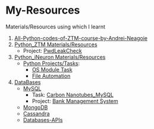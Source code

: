 # My-Resources
Materials/Resources using which I learnt

1. [All-Python-codes-of-ZTM-course-by-Andrei-Neagoie](https://github.com/KrishAleti/All-Python-codes-of-ZTM-course-by-Andrei-Neagoie)
2. [Python_ZTM Materials/Resources](https://github.com/KrishAleti/My-Resources/tree/main/Python_ZTM)
   * Project: [PwdLeakCheck](https://github.com/KrishAleti/PwdLeakCheck)
3. [Python_iNeuron Materials/Resources](https://github.com/KrishAleti/My-Resources/tree/main/Python_iNeuron)
   *  [Python Projects/Tasks](https://github.com/KrishAleti/My-Resources/tree/main/Python_iNeuron/Tasks_Challenges):
      * [OS Module Task](https://github.com/KrishAleti/My-Resources/tree/main/Python_iNeuron/Tasks_Challenges/OS%20Module%20Task)
      * [File Automation](https://github.com/KrishAleti/My-Resources/tree/main/Python_iNeuron/Tasks_Challenges/File%20Automation%20Task)
4. [DataBases](https://github.com/KrishAleti/My-Resources/tree/main/Databases)
   * [MySQL](https://github.com/KrishAleti/My-Resources/tree/main/Databases/MySQL)
      * Task: [Carbon Nanotubes_MySQL](https://github.com/KrishAleti/My-Resources/tree/main/Databases/MySQL/Tasks_Challenges/Carbon%20NanoTubes_MySQL%20Task)
      * Project: [Bank Management System](https://github.com/KrishAleti/Bank-Management-System_MySQL)
   * [MongoDB](https://github.com/KrishAleti/My-Resources/tree/main/Databases/MongoDB)
   * [Cassandra](https://github.com/KrishAleti/My-Resources/tree/main/Databases/Cassandra)
   * [Databases-APIs](https://github.com/KrishAleti/My-Resources/tree/main/Databases/Databases_API)

